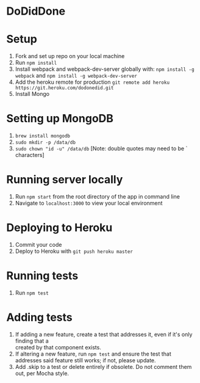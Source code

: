 # DoDidDone

# Setup

1. Fork and set up repo on your local machine
1. Run `npm install`
1. Install webpack and webpack-dev-server globally with: `npm install -g webpack` and `npm install -g webpack-dev-server`
1. Add the heroku remote for production `git remote add heroku https://git.heroku.com/dodonedid.git`
1. Install Mongo

# Setting up MongoDB
1. `brew install mongodb`
1. `sudo mkdir -p /data/db`
1. `sudo chown "id -u" /data/db` [Note: double quotes may need to be ` characters]

# Running server locally

1. Run `npm start` from the root directory of the app in command line
1. Navigate to `localhost:3000` to view your local environment

# Deploying to Heroku

1. Commit your code
1. Deploy to Heroku with `git push heroku master`

# Running tests
1. Run `npm test`

#  Adding tests
1. If adding a new feature, create a test that addresses it, even if it's only finding that a <div> created by that component exists.
1. If altering a new feature, run `npm test` and ensure the test that addresses said feature still works; if not, please update.
1. Add .skip to a test or delete entirely if obsolete. Do not comment them out, per Mocha style.
